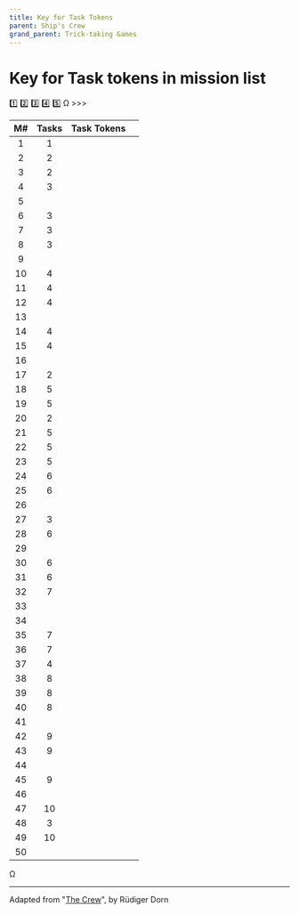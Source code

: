 ```yaml
---
title: Key for Task Tokens
parent: Ship's Crew 
grand_parent: Trick-taking Games
---
```


# Key for Task tokens in mission list

1️⃣
2️⃣
3️⃣
4️⃣
5️⃣
Ω
<span class="card">>>></span>

| M#  |  Tasks  | Task Tokens |   |
|:---:|:-------:|:-----------:|:-:|
|  1  |    1    |             |   |
|  2  |    2    |             |   |
|  3  |    2    |             |   |
|  4  |    3    |             |   |
|  5  |         |             |   |
|  6  |    3    |             |   |
|  7  |    3    |             |   |
|  8  |    3    |             |   |
|  9  |         |             |   |
|  10 |    4    |             |   |
|  11 |    4    |             |   |
|  12 |    4    |             |   |
|  13 |         |             |   |
|  14 |    4    |             |   |
|  15 |    4    |             |   |
|  16 |         |             |   |
|  17 |    2    |             |   |
|  18 |    5    |             |   |
|  19 |    5    |             |   |
|  20 |    2    |             |   |
|  21 |    5    |             |   |
|  22 |    5    |             |   |
|  23 |    5    |             |   |
|  24 |    6    |             |   |
|  25 |    6    |             |   |
|  26 |         |             |   |
|  27 |    3    |             |   |
|  28 |    6    |             |   |
|  29 |         |             |   |
|  30 |    6    |             |   |
|  31 |    6    |             |   |
|  32 |    7    |             |   |
|  33 |         |             |   |
|  34 |         |             |   |
|  35 |    7    |             |   |
|  36 |    7    |             |   |
|  37 |    4    |             |   |
|  38 |    8    |             |   |
|  39 |    8    |             |   |
|  40 |    8    |             |   |
|  41 |         |             |   |
|  42 |    9    |             |   |
|  43 |    9    |             |   |
|  44 |         |             |   |
|  45 |    9    |             |   |
|  46 |         |             |   |
|  47 |    10   |             |   |
|  48 |    3    |             |   |
|  49 |    10   |             |   |
|  50 |         |             |   |

Ω


---

Adapted from "[The Crew](https://boardgamegeek.com/boardgame/284083/crew-quest-planet-nine)", by Rüdiger Dorn